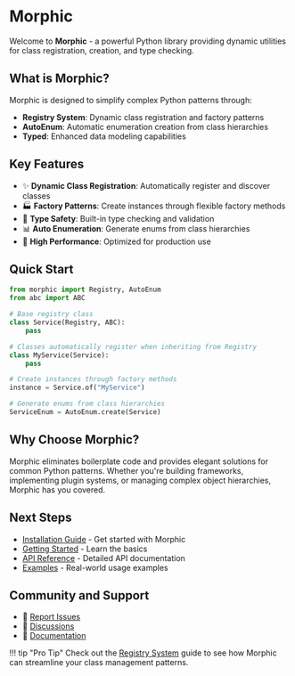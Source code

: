 # Morphic

Welcome to **Morphic** - a powerful Python library providing dynamic utilities for class registration, creation, and type checking.

## What is Morphic?

Morphic is designed to simplify complex Python patterns through:

- **Registry System**: Dynamic class registration and factory patterns
- **AutoEnum**: Automatic enumeration creation from class hierarchies
- **Typed**: Enhanced data modeling capabilities

## Key Features

- ✨ **Dynamic Class Registration**: Automatically register and discover classes
- 🏭 **Factory Patterns**: Create instances through flexible factory methods
- 🔄 **Type Safety**: Built-in type checking and validation
- 📊 **Auto Enumeration**: Generate enums from class hierarchies
- 🚀 **High Performance**: Optimized for production use

## Quick Start

```python
from morphic import Registry, AutoEnum
from abc import ABC

# Base registry class
class Service(Registry, ABC):
    pass

# Classes automatically register when inheriting from Registry
class MyService(Service):
    pass

# Create instances through factory methods
instance = Service.of("MyService")

# Generate enums from class hierarchies
ServiceEnum = AutoEnum.create(Service)
```

## Why Choose Morphic?

Morphic eliminates boilerplate code and provides elegant solutions for common Python patterns. Whether you're building frameworks, implementing plugin systems, or managing complex object hierarchies, Morphic has you covered.

## Next Steps

- [Installation Guide](installation.md) - Get started with Morphic
- [Getting Started](user-guide/getting-started.md) - Learn the basics
- [API Reference](api/index.md) - Detailed API documentation
- [Examples](examples.md) - Real-world usage examples

## Community and Support

- 🐛 [Report Issues](https://github.com/adivekar/morphic/issues)
- 💬 [Discussions](https://github.com/adivekar/morphic/discussions)
- 📖 [Documentation](https://adivekar.github.io/morphic/)

!!! tip "Pro Tip"
    Check out the [Registry System](user-guide/registry.md) guide to see how Morphic can streamline your class management patterns.